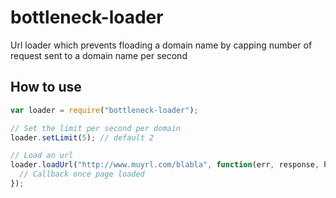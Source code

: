 # bottleneck-loader

Url loader which prevents floading a domain name by capping number of request sent to a domain name per second

## How to use

```js
var loader = require("bottleneck-loader");

// Set the limit per second per domain
loader.setLimit(5); // default 2

// Load an url
loader.loadUrl("http://www.muyrl.com/blabla", function(err, response, html) {
  // Callback once page loaded
});

```
